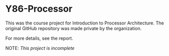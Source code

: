 # Y86-Processor

This was the course project for Introduction to Processor Architecture. The original GitHub repository was made private by the organization.

For more details, see the report.

NOTE: *This project is incomplete*
